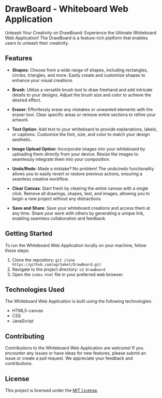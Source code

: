 # DrawBoard  - Whiteboard Web Application
Unleash Your Creativity on DrawBoard: Experience the Ultimate Whiteboard Web Application!
The DrawBoard is a feature-rich platform that enables users to unleash their creativity.

## Features

- **Shapes**: Choose from a wide range of shapes, including rectangles, circles, triangles, and more. Easily create and customize shapes to enhance your visual creations.

- **Brush**: Utilize a versatile brush tool to draw freehand and add intricate details to your designs. Adjust the brush size and color to achieve the desired effect.

- **Eraser**: Effortlessly erase any mistakes or unwanted elements with the eraser tool. Clear specific areas or remove entire sections to refine your artwork.

- **Text Option**: Add text to your whiteboard to provide explanations, labels, or captions. Customize the font, size, and color to match your design aesthetic.

- **Image Upload Option**: Incorporate images into your whiteboard by uploading them directly from your device. Resize the images to seamlessly integrate them into your composition.

- **Undo/Redo**: Made a mistake? No problem! The undo/redo functionality allows you to easily revert or restore previous actions, ensuring a seamless creative workflow.

- **Clear Canvas**: Start fresh by clearing the entire canvas with a single click. Remove all drawings, shapes, text, and images, allowing you to begin a new project without any distractions.

- **Save and Share**: Save your whiteboard creations and access them at any time. Share your work with others by generating a unique link, enabling seamless collaboration and feedback.

## Getting Started

To run the Whiteboard Web Application locally on your machine, follow these steps:

1. Clone the repository: `git clone https://github.com/agrSaket/DrawBoard.git`
2. Navigate to the project directory: `cd DrawBoard`
3. Open the `index.html` file in your preferred web browser.

## Technologies Used

The Whiteboard Web Application is built using the following technologies:

- HTML5-canvas
- CSS
- JavaScript

## Contributing

Contributions to the Whiteboard Web Application are welcome! If you encounter any issues or have ideas for new features, please submit an issue or create a pull request. We appreciate your feedback and contributions.

## License

This project is licensed under the [MIT License](https://opensource.org/licenses/MIT).
